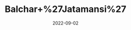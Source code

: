 ---
title: 'Balchar+%27Jatamansi%27'
date: '2022-09-02' 
metatag: '' 
inventory: '0' 
draft: false 
# meta description 
shortDescripton: ''
description: 'Herb'
longdescription: ''
featured: True
# product Price
price: '40.0'
# Product Short Description
shortDescription: ''
productID: '1219C5E6-9B2A-ED11-9968-005056B3A416'
type: 'products'
category: 'Herb' 
thumnailproduct: 'https://aminsaddiquidawakhana.eralive.net/images/products/1219C5E6-9B2A-ED11-9968-005056B3A4161.png' 
images:
  - image: 'images/products/1219C5E6-9B2A-ED11-9968-005056B3A4161.png'  
Variants:
---